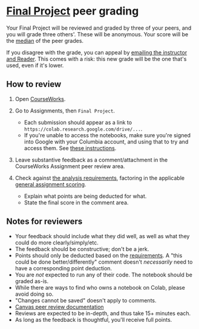 # [Final Project](../final_project.md) peer grading

Your Final Project will be reviewed and graded by three of your peers, and you will grade three others'. These will be anonymous. Your score will be the [median](https://docs.python.org/3/library/statistics.html#statistics.median) of the peer grades.

If you disagree with the grade, you can appeal by [emailing the instructor and Reader](../syllabus.md#instructor-information). This comes with a risk: this new grade will be the one that's used, even if it's lower.

## How to review

1. Open [CourseWorks](https://courseworks2.columbia.edu/courses/185906).
1. Go to Assignments, then `Final Project`.
   - Each submission should appear as a link to `https://colab.research.google.com/drive/...`.
   - If you're unable to access the notebooks, make sure you're signed into Google with your Columbia account, and using that to try and access them. See [these instructions](https://support.google.com/docs/answer/6211862).
1. Leave substantive feedback as a comment/attachment in the CourseWorks Assignment peer review area.

1. Check against [the analysis requirements](../final_project.md#analysis-requirements), factoring in the applicable [general assignment scoring](../syllabus.md#assignment-scoring).
   - Explain what points are being deducted for what.
   - State the final score in the comment area.

## Notes for reviewers

- Your feedback should include what they did well, as well as what they could do more clearly/simply/etc.
- The feedback should be constructive; don't be a jerk.
- Points should only be deducted based on the [requirements](../final_project.md#analysis-requirements). A "this could be done better/differently" comment doesn't _necessarily_ need to have a corresponding point deduction.
- You are _not_ expected to run any of their code. The notebook should be graded as-is.
- While there are ways to find who owns a notebook on Colab, please avoid doing so.
- "Changes cannot be saved" doesn't apply to comments.
- [Canvas peer review documentation](https://community.canvaslms.com/t5/Student-Guide/How-do-I-submit-a-peer-review-to-an-assignment/ta-p/293)
- Reviews are expected to be in-depth, and thus take 15+ minutes each.
- As long as the feedback is thoughtful, you'll receive full points.

